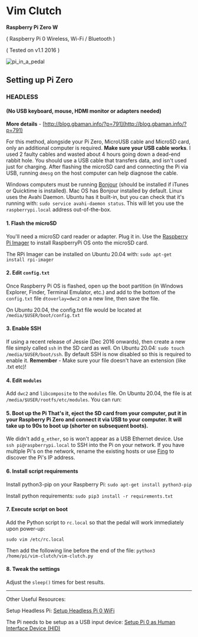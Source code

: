 # Vim Clutch

**Raspberry Pi Zero W**

( Raspberry Pi 0 Wireless, Wi-Fi / Bluetooth )

( Tested on v1.1 2016 )

![pi_in_a_pedal](https://user-images.githubusercontent.com/23065167/119210762-11117580-ba7c-11eb-8453-3acd4dfde7e4.jpg)

## Setting up Pi Zero

### HEADLESS
#### (No USB keyboard, mouse, HDMI monitor or adapters needed)

**More details** - [http://blog.gbaman.info/?p=791](http://blog.gbaman.info/?p=791)

For this method, alongside your Pi Zero, MicroUSB cable and MicroSD card, only an additional computer is required. **Make sure your USB cable works**. I used 2 faulty cables and wasted about 4 hours going down a dead-end rabbit hole. You should use a USB cable that transfers data, and isn't used just for charging. After flashing the microSD card and connecting the Pi via USB, running `dmesg` on the host computer can help diagnose the cable.

Windows computers must be running [Bonjour](https://support.apple.com/kb/DL999) (should be installed if iTunes or Quicktime is installed). Mac OS has Bonjour installed by default. Linux uses the Avahi Daemon. Ubuntu has it built-in, but you can check that it's running with: `sudo service avahi-daemon status`. This will let you use the `raspberrypi.local` address out-of-the-box.

#### **1. Flash the microSD**
You'll need a microSD card reader or adapter. Plug it in. Use the [Raspberry Pi Imager](https://www.raspberrypi.org/software/) to install RaspberryPi OS onto the microSD card.

The RPi Imager can be installed on Ubuntu 20.04 with:
`sudo apt-get install rpi-imager`

#### **2. Edit `config.txt`**
Once Raspberry Pi OS is flashed, open up the boot partition (in Windows Explorer, Finder, Terminal Emulator, etc.) and add to the bottom of the `config.txt` file `dtoverlay=dwc2` on a new line, then save the file.

On Ubuntu 20.04, the config.txt file would be located at `/media/$USER/boot/config.txt`

#### **3. Enable SSH**
If using a recent release of Jessie (Dec 2016 onwards), then create a new file simply called `ssh` in the SD card as well. On Ubuntu 20.04: `sudo touch /media/$USER/boot/ssh`. By default SSH is now disabled so this is required to enable it. **Remember** - Make sure your file doesn't have an extension (like .txt etc)!

#### **4. Edit `modules`**
Add `dwc2` and `libcomposite` to the `modules` file. On Ubuntu 20.04, the file is at `/media/$USER/rootfs/etc/modules`. You can run:

#### **5. Boot up the Pi** That's it, eject the SD card from your computer, put it in your Raspberry Pi Zero and connect it via USB to your computer. It will take up to 90s to boot up (shorter on subsequent boots).

We didn't add `g_ether`, so is won't appear as a USB Ethernet device. Use `ssh pi@raspberrypi.local` to SSH into the Pi on your network. If you have multiple Pi's on the network, rename the existing hosts or use [Fing](https://www.fing.com/products/development-toolkit) to discover the Pi's IP address.

#### **6. Install script requirements**
Install python3-pip on your Raspberry Pi:
`sudo apt-get install python3-pip`

Install python requirements:
`sudo pip3 install -r requirements.txt`

#### **7. Execute script on boot**
Add the Python script to `rc.local` so that the pedal will work immediately upon power-up:

`sudo vim /etc/rc.local`

Then add the following line before the end of the file:
`python3 /home/pi/vim-clutch/vim-clutch.py`

#### **8. Tweak the settings**
Adjust the `sleep()` times for best results.

---

Other Useful Resources:

Setup Headless Pi:
[Setup Headless Pi 0 WiFi](https://desertbot.io/blog/setup-pi-zero-w-headless-wifi)

The Pi needs to be setup as a USB input device:
[Setup Pi 0 as Human Interface Device (HID)](https://gndtovcc.home.blog/2020/04/17/turn-your-raspberry-pi-zero-into-a-usb-keyboard-hid/comment-page-1/?unapproved=2111&moderation-hash=a6db68e6d3caa5708e7279ef30ac555a#comment-2111)


